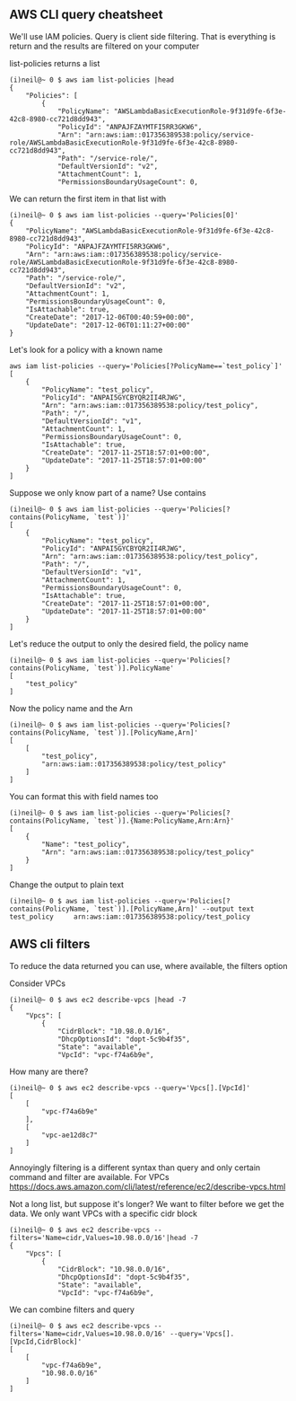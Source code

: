 ## AWS CLI query cheatsheet

We'll use IAM policies. Query is client side filtering. That is everything is return and the results are filtered on your computer

list-policies returns a list

```
(i)neil@~ 0 $ aws iam list-policies |head
{
    "Policies": [
        {
            "PolicyName": "AWSLambdaBasicExecutionRole-9f31d9fe-6f3e-42c8-8980-cc721d8dd943",
            "PolicyId": "ANPAJFZAYMTFI5RR3GKW6",
            "Arn": "arn:aws:iam::017356389538:policy/service-role/AWSLambdaBasicExecutionRole-9f31d9fe-6f3e-42c8-8980-cc721d8dd943",
            "Path": "/service-role/",
            "DefaultVersionId": "v2",
            "AttachmentCount": 1,
            "PermissionsBoundaryUsageCount": 0,
```

We can return the first item in that list with

```
(i)neil@~ 0 $ aws iam list-policies --query='Policies[0]'
{
    "PolicyName": "AWSLambdaBasicExecutionRole-9f31d9fe-6f3e-42c8-8980-cc721d8dd943",
    "PolicyId": "ANPAJFZAYMTFI5RR3GKW6",
    "Arn": "arn:aws:iam::017356389538:policy/service-role/AWSLambdaBasicExecutionRole-9f31d9fe-6f3e-42c8-8980-cc721d8dd943",
    "Path": "/service-role/",
    "DefaultVersionId": "v2",
    "AttachmentCount": 1,
    "PermissionsBoundaryUsageCount": 0,
    "IsAttachable": true,
    "CreateDate": "2017-12-06T00:40:59+00:00",
    "UpdateDate": "2017-12-06T01:11:27+00:00"
}
```

Let's look for a policy with a known name

```
aws iam list-policies --query='Policies[?PolicyName==`test_policy`]'
[
    {
        "PolicyName": "test_policy",
        "PolicyId": "ANPAI5GYCBYQR2II4RJWG",
        "Arn": "arn:aws:iam::017356389538:policy/test_policy",
        "Path": "/",
        "DefaultVersionId": "v1",
        "AttachmentCount": 1,
        "PermissionsBoundaryUsageCount": 0,
        "IsAttachable": true,
        "CreateDate": "2017-11-25T18:57:01+00:00",
        "UpdateDate": "2017-11-25T18:57:01+00:00"
    }
]
```

Suppose we only know part of a name? Use contains

```
(i)neil@~ 0 $ aws iam list-policies --query='Policies[?contains(PolicyName, `test`)]'
[
    {
        "PolicyName": "test_policy",
        "PolicyId": "ANPAI5GYCBYQR2II4RJWG",
        "Arn": "arn:aws:iam::017356389538:policy/test_policy",
        "Path": "/",
        "DefaultVersionId": "v1",
        "AttachmentCount": 1,
        "PermissionsBoundaryUsageCount": 0,
        "IsAttachable": true,
        "CreateDate": "2017-11-25T18:57:01+00:00",
        "UpdateDate": "2017-11-25T18:57:01+00:00"
    }
]
```

Let's reduce the output to only the desired field, the policy name

```
(i)neil@~ 0 $ aws iam list-policies --query='Policies[?contains(PolicyName, `test`)].PolicyName'
[
    "test_policy"
]
```

Now the policy name and the Arn

```
(i)neil@~ 0 $ aws iam list-policies --query='Policies[?contains(PolicyName, `test`)].[PolicyName,Arn]'
[
    [
        "test_policy",
        "arn:aws:iam::017356389538:policy/test_policy"
    ]
]
```

You can format this with field names too

```
(i)neil@~ 0 $ aws iam list-policies --query='Policies[?contains(PolicyName, `test`)].{Name:PolicyName,Arn:Arn}'
[
    {
        "Name": "test_policy",
        "Arn": "arn:aws:iam::017356389538:policy/test_policy"
    }
]
```

Change the output to plain text

```
(i)neil@~ 0 $ aws iam list-policies --query='Policies[?contains(PolicyName, `test`)].[PolicyName,Arn]' --output text
test_policy     arn:aws:iam::017356389538:policy/test_policy
```

## AWS cli filters

To reduce the data returned you can use, where available, the filters option

Consider VPCs

```
(i)neil@~ 0 $ aws ec2 describe-vpcs |head -7
{
    "Vpcs": [
        {
            "CidrBlock": "10.98.0.0/16",
            "DhcpOptionsId": "dopt-5c9b4f35",
            "State": "available",
            "VpcId": "vpc-f74a6b9e",

```

How many are there?

```
(i)neil@~ 0 $ aws ec2 describe-vpcs --query='Vpcs[].[VpcId]'
[
    [
        "vpc-f74a6b9e"
    ],
    [
        "vpc-ae12d8c7"
    ]
]
```

Annoyingly filtering is a different syntax than query and only certain command and filter are available.  For VPCs https://docs.aws.amazon.com/cli/latest/reference/ec2/describe-vpcs.html

Not a long list, but suppose it's longer? We want to filter before we get the data. We only want VPCs with a specific cidr block

```
(i)neil@~ 0 $ aws ec2 describe-vpcs --filters='Name=cidr,Values=10.98.0.0/16'|head -7
{
    "Vpcs": [
        {
            "CidrBlock": "10.98.0.0/16",
            "DhcpOptionsId": "dopt-5c9b4f35",
            "State": "available",
            "VpcId": "vpc-f74a6b9e",
```

We can combine filters and query

```
(i)neil@~ 0 $ aws ec2 describe-vpcs --filters='Name=cidr,Values=10.98.0.0/16' --query='Vpcs[].[VpcId,CidrBlock]'
[
    [
        "vpc-f74a6b9e",
        "10.98.0.0/16"
    ]
]
```


